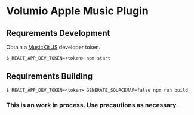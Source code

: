 # Volumio Apple Music Plugin

## Requrements Development

Obtain a [MusicKit JS](https://developer.apple.com/documentation/musickitjs) developer token.

`$ REACT_APP_DEV_TOKEN=<token> npm start`

## Requirements Building

`$ REACT_APP_DEV_TOKEN=<token> GENERATE_SOURCEMAP=false npm run build`

### This is an work in process. Use precautions as necessary.
